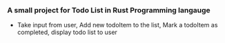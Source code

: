 ### A small project for Todo List in Rust Programming langauge

- Take input from user, Add new todoItem to the list, Mark a todoItem as completed, display todo list to user 
